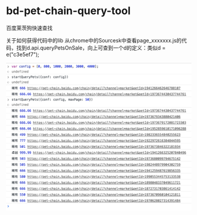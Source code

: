# bd-pet-chain-query-tool
百度莱茨狗快速查找

关于如何获得代码中的lib
从chrome中的Sourcesk中查看page_xxxxxxx.js的代码，找到d.api.queryPetsOnSale，向上可查到一个d的定义：类似d = e("c3e5ef7");

![效果](https://raw.githubusercontent.com/Lone/bd-pet-chain-query-tool/master/MacHi%202018-03-22%2016-08-46.png)
